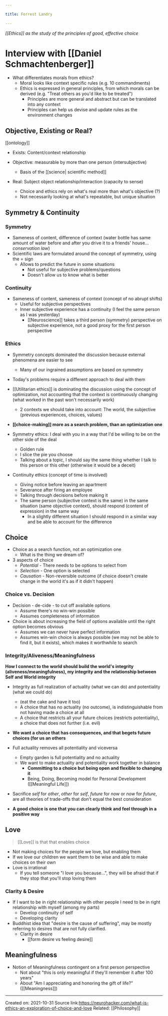 ```yaml
---
title: Forrest Landry 
---
```

*[[Ethics]] as the study of the principles of good, effective choice*

# Interview with [[Daniel Schmachtenberger]]
- What differentiates morals from ethics?
	- Moral looks like context specific rules (e.g. 10 commandments)
	- Ethics is expressed in general principles, from which morals can be derived (e.g. "Treat others as you'd like to be treated")
		- Principles are more general and abstract but can be translated into any context
		- Principles can help us devise and update rules as the environment changes

## Objective, Existing or Real?
[[ontology]]

- Exists: Content/context relationship

- Objective: measurable by more than one person (intersubjective)
	- Basis of the [[science| scientific method]]

- Real: Subject object relationship/interaction (capacity to sense)
	- Choice and ethics rely on what's real more than what's objective (?)
	- Not necessarily looking at what's repeatable, but unique situation


## Symmetry & Continuity

### Symmetry
- Sameness of content, difference of context (water bottle has same amount of water before and after you drive it to a friends' house... *conservation law*)
- Scientific laws are formulated around the concept of symmetry, using the = sign
	- Allows to predict the future in some situations
		- Not useful for subjective problems/questions
		- Doesn't allow us to know what is better

### Continuity
- Sameness of content, sameness of context (concept of no abrupt shifts)
	- Useful for subjective perspectives
	- Inner subjective experience has a continuity (I feel the same person as I was yesterday)
		- [[Neuroscience]] takes a third person (symmetry) perspective on subjective experience, not a good proxy for the first person perspective

### Ethics
- Symmetry concepts dominated the discussion because external phenomena are easier to see
	- Many of our ingrained assumptions are based on symmetry
- Today's problems require a different approach to deal with them
- [[Utilitarian ethics]] is dominating the discussion using the concept of optimization, not accounting that the context is continuously changing (what worked in the past won't necessarily work)
	- 2 contexts we should take into account: The world, the subjective (previous experiences, choices, values)
- **[[choice-making]] more as a search problem, than an optimization one**

- Symmetry ethics: I deal with you in a way that I'd be willing to be on the other side of the deal
	- Golden rule
	- I slice the pie you choose
	- Talking about a topic, I should say the same thing whether I talk to this person or this other (otherwise it would be a deceit)

- Continuity ethics (concept of time is involved)
	- Giving notice before leaving an apartment
	- Severance after firing an employee
	- Talking through decisions before making it
	- The same person (subjective context is the same) in the same situation (same objective context), should respond (content of expression) in the same way
		- In a slightly different situation I should respond in a similar way and be able to account for the difference

## Choice
- Choice as a search function, not an optimization one
	- What is the thing we dream of?
- 3 aspects of choice
	- *Potential* - There needs to be options to select from
	- *Selection* - One option is selected
	- *Causation* - Non-reversible outcome (if choice doesn't create change in the world it's as if it didn't happen)

### Choice vs. Decision
- Decision - de-cide - to cut off available options
	- Assume there's no win-win possible
	- Assumes completeness of information
- Choice is about increasing the field of options available until the right option becomes obvious
	- Assumes we can never have perfect information
	- Assumes win-win choice is always possible (we may not be able to find it, but it exists), which makes it worthwhile to search

### Integrity/Aliveness/Meaningfulness
**How I connect to the world should build the world's integrity (aliveness/meaningfulness), my integrity and the relationship between Self and World integrity**

- Integrity as full realization of actuality (what we can do) and potentiality (what we could do)
	- (eat the cake and have it too)
	- A choice that has no actuality (no outcome), is indistinguishable from not having made a choice at all
	- A choice that restricts all your future choices (restricts potentiality), a choice that does not further (i.e. evil)
- **We want a choice that has consequences, and that begets future choices (for us an others**
- Full actuality removes all potentiality and viceversa
	- Empty garden is full potentiality and no actuality
	- We want to make actuality and potentiality work together in balance
		- **Committing to a choice but being open and flexible to changing it**
		- Being, Doing, Becoming model for Personal Development ([[Meaningful Life]])

- Sacrifice *self* for *other*, *other* for *self*, *future* for *now* or *now* for *future*, are all theories of trade-offs that don't equal the best consideration

- **A good choice is one that you can clearly think and feel through in a positive way**

## Love
> [[Love]] is that that enables choice

- Not making choices for the people we love, but enabling them
- If we love our children we want them to be wise and able to make choices on their own
- Love is irrational
	- If you tell someone "I love you because...", they will be afraid that if they stop that you'll stop loving them

### Clarity & Desire
- If I want to be in right relationship with other people I need to be in right relationship with myself (among my parts)
	- Develop continuity of self
	- Developing clarity
- Buddhist idea that "desire is the cause of suffering", may be mostly referring to desires that are not fully clarified. 
	- Clarity in desire
		- [[form desire vs feeling desire]]

## Meaningfulness
- Notion of Meaningfulness contingent on a first person perspective
	- Not about "this is only meaningful if they'll remember it after 100 years"
	- About "Am I appreciating and honoring the gift of life?" ([[Meaningness]])



-------------------
Created on: 2021-10-31
Source link:https://neurohacker.com/what-is-ethics-an-exploration-of-choice-and-love
Related: [[Philosophy]]
